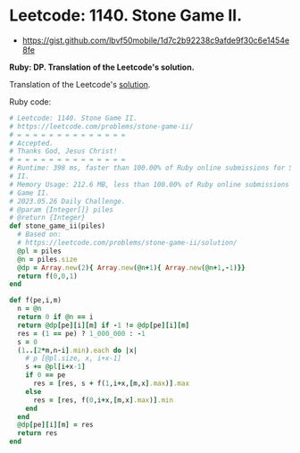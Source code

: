 # Leetcode: 1140. Stone Game II.

- https://gist.github.com/lbvf50mobile/1d7c2b92238c9afde9f30c6e1454e8fe

**Ruby: DP. Translation of the Leetcode's solution.**


Translation of the Leetcode's [solution](https://leetcode.com/problems/stone-game-ii/solution/).


Ruby code:
```Ruby
# Leetcode: 1140. Stone Game II.
# https://leetcode.com/problems/stone-game-ii/
# = = = = = = = = = = = = = =
# Accepted.
# Thanks God, Jesus Christ!
# = = = = = = = = = = = = = =
# Runtime: 398 ms, faster than 100.00% of Ruby online submissions for Stone Game
# II.
# Memory Usage: 212.6 MB, less than 100.00% of Ruby online submissions for Stone
# Game II.
# 2023.05.26 Daily Challenge.
# @param {Integer[]} piles
# @return {Integer}
def stone_game_ii(piles)
  # Based on:
  # https://leetcode.com/problems/stone-game-ii/solution/
  @pl = piles
  @n = piles.size
  @dp = Array.new(2){ Array.new(@n+1){ Array.new(@n+1,-1)}}
  return f(0,0,1)
end

def f(pe,i,m)
  n = @n
  return 0 if @n == i
  return @dp[pe][i][m] if -1 != @dp[pe][i][m]
  res = (1 == pe) ? 1_000_000 : -1
  s = 0
  (1..[2*m,n-i].min).each do |x|
    # p [@pl.size, x, i+x-1]
    s += @pl[i+x-1]
    if 0 == pe
      res = [res, s + f(1,i+x,[m,x].max)].max
    else
      res = [res, f(0,i+x,[m,x].max)].min
    end
  end
  @dp[pe][i][m] = res
  return res
end
```
